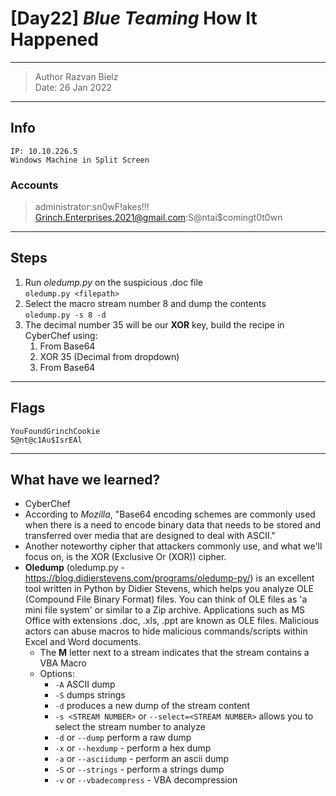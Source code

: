 # [Day22] *Blue Teaming* How It Happened 

-------------

> Author Razvan Bielz \
> Date: 26 Jan 2022

--------------

## Info

`IP: 10.10.226.5`  
`Windows Machine in Split Screen`

### Accounts

> administrator:sn0wF!akes!!!
> Grinch.Enterprises.2021@gmail.com:S@ntai$comingt0t0wn
--------------

## Steps

1. Run *oledump.py* on the suspicious .doc file  
  `oledump.py <filepath>`
2. Select the macro stream number 8 and dump the contents  
  `oledump.py -s 8 -d`  
3. The decimal number 35 will be our **XOR** key, build the recipe in CyberChef using:  
   1. From Base64
   2. XOR 35 (Decimal from dropdown)
   3. From Base64

--------------

## Flags

`YouFoundGrinchCookie`  
`S@nt@c1Au$IsrEAl`  

--------------

## What have we learned?

- CyberChef
- According to *Mozilla*, "Base64 encoding schemes are commonly used when there is a need to encode binary data that needs to be stored and transferred over media that are designed to deal with ASCII." 
- Another noteworthy cipher that attackers commonly use, and what we'll focus on, is the XOR (Exclusive Or (XOR)) cipher.
- **Oledump** (oledump.py - https://blog.didierstevens.com/programs/oledump-py/) is an excellent tool written in Python by Didier Stevens, which helps you analyze OLE (Compound File Binary Format) files. You can think of OLE files as 'a mini file system' or similar to a Zip archive. Applications such as MS Office with extensions .doc, .xls, .ppt are known as OLE files. Malicious actors can abuse macros to hide malicious commands/scripts within Excel and Word documents.
  - The **M** letter next to a stream indicates that the stream contains a VBA Macro
  - Options:
    - `-A` ASCII dump
    - `-S` dumps strings
    - `-d` produces a new dump of the stream content
    - `-s <STREAM NUMBER>` or `--select=<STREAM NUMBER>` allows you to select the stream number to analyze
    - `-d` or `--dump` perform a raw dump
    - `-x` or `--hexdump` - perform a hex dump
    - `-a` or `--asciidump` - perform an ascii dump
    - `-S` or `--strings` - perform a strings dump
    - `-v` or `--vbadecompress` - VBA decompression